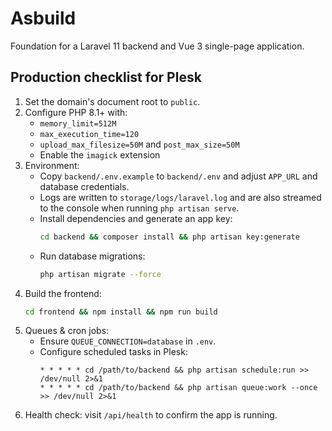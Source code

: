 # Asbuild

Foundation for a Laravel 11 backend and Vue 3 single-page application.

## Production checklist for Plesk

1. Set the domain's document root to `public`.
2. Configure PHP 8.1+ with:
   - `memory_limit=512M`
   - `max_execution_time=120`
   - `upload_max_filesize=50M` and `post_max_size=50M`
   - Enable the `imagick` extension
3. Environment:
   - Copy `backend/.env.example` to `backend/.env` and adjust `APP_URL` and database credentials.
   - Logs are written to `storage/logs/laravel.log` and are also streamed to the console when running `php artisan serve`.
   - Install dependencies and generate an app key:
     ```bash
     cd backend && composer install && php artisan key:generate
     ```
   - Run database migrations:
     ```bash
     php artisan migrate --force
     ```
4. Build the frontend:
   ```bash
   cd frontend && npm install && npm run build
   ```
5. Queues & cron jobs:
   - Ensure `QUEUE_CONNECTION=database` in `.env`.
   - Configure scheduled tasks in Plesk:
     ```
     * * * * * cd /path/to/backend && php artisan schedule:run >> /dev/null 2>&1
     * * * * * cd /path/to/backend && php artisan queue:work --once >> /dev/null 2>&1
     ```
6. Health check: visit `/api/health` to confirm the app is running.
